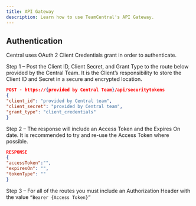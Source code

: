 ```yaml
---
title: API Gateway
description: Learn how to use TeamCentral's API Gateway.
---
```

## Authentication 

Central uses OAuth 2 Client Credentials grant in order to authenticate.   

Step 1 – Post the Client ID, Client Secret, and Grant Type to the route below provided by the Central Team.  It is the Client’s responsibility to store the Client ID and Secret in a secure and encrypted location. 

 
```json
POST - https://{provided by Central Team}/api/securitytokens 
{ 
"client_id": "provided by Central team", 
"client_secret": "provided by Central team", 
"grant_type": "client_credentials" 
} 
```
 

Step 2 – The response will include an Access Token and the Expires On date.  It is recommended to try and re-use the Access Token where possible. 

 
```json
RESPONSE 
{ 
"accessToken":"", 
"expiresOn": "", 
"tokenType": "" 
} 
```
 

Step 3 – For all of the routes you must include an Authorization Header with the value ``` “Bearer {Access Token}” ```